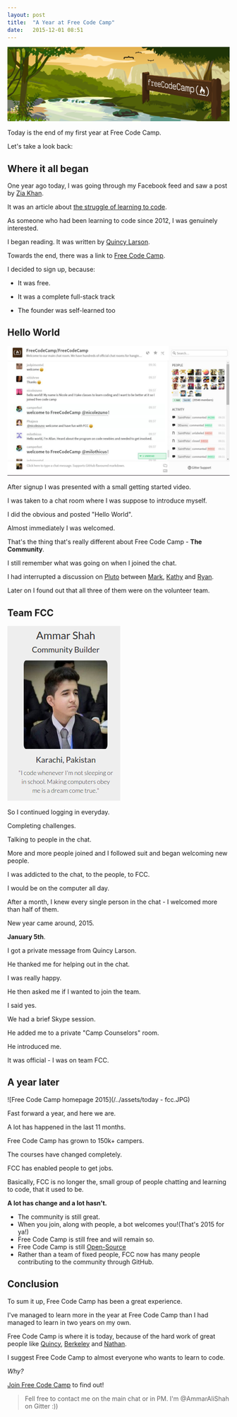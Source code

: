 ```yaml
---
layout: post
title:  "A Year at Free Code Camp"
date:   2015-12-01 08:51
---
```


![Free Code Camp](/../assets/fcc-b.png)


Today is the end of my first year at Free Code Camp.

Let's take a look back:

## Where it all began

One year ago today, I was going through my Facebook feed and saw a post by [Zia Khan](https://www.facebook.com/ziakhan).

It was an article about [the struggle of learning to code](http://blog.freecodecamp.com/2014/11/a-cautionary-tale-of-learning-to-code.html).

As someone who had been learning to code since 2012, I was genuinely interested.

I began reading. It was written by [Quincy Larson](https://twitter.com/ossia).

Towards the end, there was a link to [Free Code Camp](http://www.freecodecamp.com).

I decided to sign up, because:

  - It was free.

  - It was a complete full-stack track

  - The founder was self-learned too

## Hello World

![Welcome to Free Code Camp](/../assets/welcome-fcc.JPG)

After signup I was presented with a small getting started video.

I was taken to a chat room where I was suppose to introduce myself.

I did the obvious and posted "Hello World".

Almost immediately I was welcomed.

That's the thing that's really different about Free Code Camp - **The Community**.

I still remember what was going on when I joined the chat.

I had interrupted a discussion on [Pluto](https://en.wikipedia.org/wiki/Pluto) between [Mark](https://twitter.com/iheartkode), [Kathy](https://twitter.com/kodriscoll_dev) and [Ryan](https://twitter.com/ryanmalm).

Later on I found out that all three of them were on the volunteer team.

## Team FCC

![My bio on the team site](/../assets/Ammar-fcc.png)

So I continued logging in everyday.

Completing challenges.

Talking to people in the chat.

More and more people joined and I followed suit and began welcoming new people.

I was addicted to the chat, to the people, to FCC.

I would be on the computer all day.

After a month, I knew every single person in the chat - I welcomed more than half of them.

New year came around, 2015.

**January 5th**.

I got a private message from Quincy Larson.

He thanked me for helping out in the chat.

I was really happy.

He then asked me if I wanted to join the team.

I said yes.

We had a brief Skype session.

He added me to a private "Camp Counselors" room.

He introduced me.

It was official - I was on team FCC.

## A year later

![Free Code Camp homepage 2015](/../assets/today - fcc.JPG)

Fast forward a year, and here we are.

A lot has happened in the last 11 months.

Free Code Camp has grown to 150k+ campers.

The courses have changed completely.

FCC has enabled people to get jobs.

Basically, FCC is no longer the, small group of people chatting and learning to code, that it used to be.

**A lot has change and a lot hasn't.**

 - The community is still great.
 - When you join, along with people, a bot welcomes you!(That's 2015 for ya!)
 - Free Code Camp is still free and will remain so.
 - Free Code Camp is still [Open-Source](https://github.com/FreeCodeCamp)
 - Rather than a team of fixed people, FCC now has many people contributing to the community through GitHub.

## Conclusion

To sum it up, Free Code Camp has been a great experience.

I've managed to learn more in the year at Free Code Camp than I had managed to learn in two years on my own.

Free Code Camp is where it is today, because of the hard work of great people like [Quincy](https://twitter.com/ossia),  [Berkeley](https://twitter.com/BerkeleyTrue) and [Nathan](https://twitter.com/terakilobyte).

I suggest Free Code Camp to almost everyone who wants to learn to code.

*Why?*

[Join Free Code Camp](http://www.freecodecamp.com/signin) to find out!

> Fell free to contact me on the main chat or in PM. I'm @AmmarAliShah on Gitter :))
